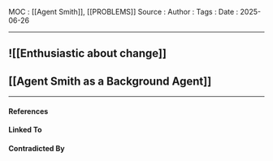 
MOC : [[Agent Smith]], [[PROBLEMS]]
Source : 
Author : 
Tags : 
Date : 2025-06-26
***
## ![[Enthusiastic about change]]
## [[Agent Smith as a Background Agent]]
***
#### References

#### Linked To

#### Contradicted By